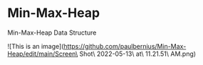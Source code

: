 # Min-Max-Heap
Min-Max-Heap Data Structure

![This is an image](https://github.com/paulbernius/Min-Max-Heap/edit/main/Screen\ Shot\ 2022-05-13\ at\ 11.21.51\ AM.png)
